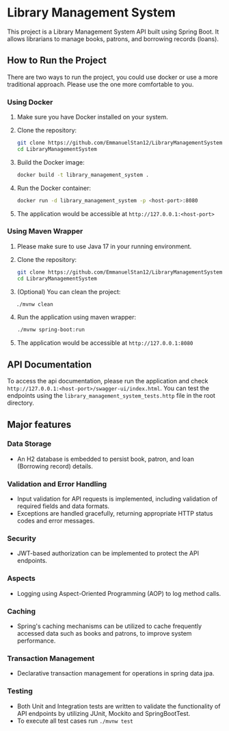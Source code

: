 # Library Management System

This project is a Library Management System API built using Spring Boot. It allows librarians to manage books, patrons, and borrowing records (loans).

## How to Run the Project
There are two ways to run the project, you could use docker or use a more traditional approach. Please use the one more comfortable to you.

### Using Docker

1. Make sure you have Docker installed on your system.
2. Clone the repository:

   ```bash
   git clone https://github.com/EmmanuelStan12/LibraryManagementSystem.git
   cd LibraryManagementSystem
   ```
3. Build the Docker image:
   ```bash
   docker build -t library_management_system .
   ```

4. Run the Docker container:
   ```bash
   docker run -d library_management_system -p <host-port>:8080
   ```

5. The application would be accessible at
   `http://127.0.0.1:<host-port>`

### Using Maven Wrapper

1. Please make sure to use Java 17 in your running environment.
2. Clone the repository:

   ```bash
   git clone https://github.com/EmmanuelStan12/LibraryManagementSystem.git
   cd LibraryManagementSystem
   ```
3. (Optional) You can clean the project:

```bash
   ./mvnw clean
```

4. Run the application using maven wrapper:
   ```bash
   ./mvnw spring-boot:run
   ```
5. The application would be accessible at
   `http://127.0.0.1:8080` 

## API Documentation
To access the api documentation, please run the application and check `http://127.0.0.1:<host-port>/swagger-ui/index.html`.
You can test the endpoints using the `library_management_system_tests.http` file in the root directory.

## Major features

### Data Storage

- An H2 database is embedded to persist book, patron, and loan (Borrowing record) details.

### Validation and Error Handling

- Input validation for API requests is implemented, including validation of required fields and data formats.
- Exceptions are handled gracefully, returning appropriate HTTP status codes and error messages.

### Security

- JWT-based authorization can be implemented to protect the API endpoints.

### Aspects

- Logging using Aspect-Oriented Programming (AOP) to log method calls.

### Caching

- Spring's caching mechanisms can be utilized to cache frequently accessed data such as books and patrons, to improve system performance.

### Transaction Management

- Declarative transaction management for operations in spring data jpa.

### Testing

- Both Unit and Integration tests are written to validate the functionality of API endpoints by utilizing JUnit, Mockito and SpringBootTest.
- To execute all test cases run `./mvnw test`


